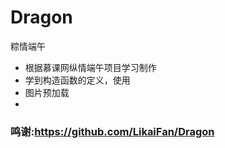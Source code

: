 # Dragon
粽情端午


* 根据慕课网纵情端午项目学习制作
* 学到构造函数的定义，使用
* 图片预加载 
*


### 鸣谢:https://github.com/LikaiFan/Dragon
